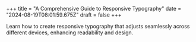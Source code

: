 +++
title = "A Comprehensive Guide to Responsive Typography"
date = "2024-08-19T08:01:59.675Z"
draft = false
+++

  Learn how to create responsive typography that adjusts seamlessly across different devices, enhancing readability and design.
        